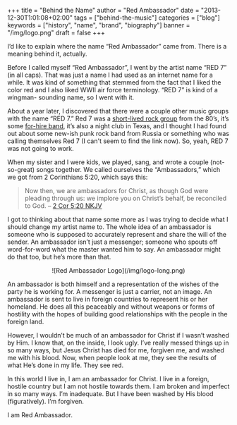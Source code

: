 +++
title = "Behind the Name"
author = "Red Ambassador"
date = "2013-12-30T1:01:08+02:00"
tags = ["behind-the-music"]
categories = ["blog"]
keywords = ["history", "name", "brand", "biography"]
banner = "/img/logo.png"
draft = false
+++

I’d like to explain where the name “Red Ambassador” came from. There is a
meaning behind it, actually.

Before I called myself “Red Ambassador”, I went by the artist name
“RED 7” (in all caps). That was just a name I had used as an internet name for
a while. It was kind of something that stemmed from the fact that I liked the
color red and I also liked WWII air force terminology. “RED 7” is kind of a wingman-
sounding name, so I went with it.

About a year later, I discovered that there were a couple other music groups
with the name “RED 7.” Red 7 was a
[short-lived rock group](http://en.wikipedia.org/wiki/Red_7) from the 80’s,
it’s some [for-hire band](http://redsevenmusic.com/home), it’s also a night
club in Texas, and I thought I had found out about some new-ish punk rock
band from Russia or something who was calling themselves Red 7 (I can't seem
to find the link now). So, yeah, RED 7 was not going to work.

When my sister and I were kids, we played, sang, and wrote a couple
(not-so-great) songs together. We called ourselves the “Ambassadors,” which we
got from 2 Corinthians 5:20, which says this:

> Now then, we are ambassadors for Christ, as though God were pleading through
> us: we implore you on Christ’s behalf, be reconciled to God. 
> – [2 Cor 5:20 NKJV](http://www.biblegateway.com/passage/?search=2+Corinthians+5%3A20&version=NKJV)

I got to thinking about that name some more as I was trying to decide what I 
should change my artist name to. The whole idea of an ambassador is someone
who is supposed to accurately represent and share the will of the sender. An
ambassador isn’t just a messenger; someone who spouts off word-for-word what the
master wanted him to say. An ambassador might do that too, but he’s more than
that.

<center>![Red Ambassador Logo](/img/logo-long.png)</center>

An ambassador is both himself and a representation of the wishes of the party
he is working for. A messenger is just a carrier, not an image. An ambassador
is sent to live in foreign countries to represent his or her homeland. He
does all this peaceably and without weapons or forms of hostility with the
hopes of building good relationships with the people in the foreign land.

However, I wouldn’t be much of an ambassador for Christ if I wasn’t washed by
Him. I know that, on the inside, I look ugly. I’ve really messed things up in
so many ways, but Jesus Christ has died for me, forgiven me, and washed me with
his blood. Now, when people look at me, they see the results of what He’s done
in my life. They see red.

In this world I live in, I am an ambassador for Christ. I live in a foreign,
hostile country but I am not hostile towards them. I am broken and imperfect
in so many ways. I’m inadequate. But I have been washed by His blood
(figuratively). I’m forgiven.

I am Red Ambassador.
